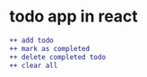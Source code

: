 # todo app in react


```diff
++ add todo
++ mark as completed
++ delete completed todo
++ clear all
```
